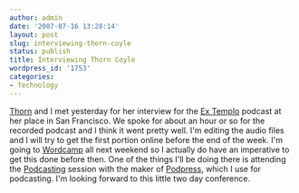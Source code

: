 ```yaml
---
author: admin
date: '2007-07-16 13:28:14'
layout: post
slug: interviewing-thorn-coyle
status: publish
title: Interviewing Thorn Coyle
wordpress_id: '1753'
categories:
- Technology
---
```


[Thorn](http://www.thorncoyle.com/) and I met yesterday for her
interview for the [Ex Templo](http://www.extemplo.org) podcast at her
place in San Francisco. We spoke for about an hour or so for the
recorded podcast and I think it went pretty well. I'm editing the audio
files and I will try to get the first portion online before the end of
the week. I'm going to [Wordcamp](http://2007.wordcamp.org/) all next
weekend so I actually do have an imperative to get this done before
then. One of the things I'll be doing there is attending the
[Podcasting](http://2007.wordcamp.org/schedule/podcasting/) session with
the maker of [Podpress](http://www.mightyseek.com/podpress/), which I
use for podcasting. I'm looking forward to this little two day
conference.
